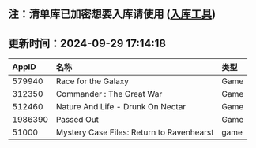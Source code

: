 ## 注：清单库已加密想要入库请使用 ([入库工具](https://github.com/BlankTMing/ManifestAutoUpdate/releases))

## 更新时间：2024-09-29 17:14:18
| AppID | 名称 | 类型  |
| :-------------------- | :----------------------------- | :----------- |
| 579940 | Race for the Galaxy| Game |
| 312350 | Commander : The Great War| Game |
| 512460 | Nature And Life - Drunk On Nectar| Game |
| 1986390 | Passed Out| Game |
| 51000 | Mystery Case Files: Return to Ravenhearst | game |
